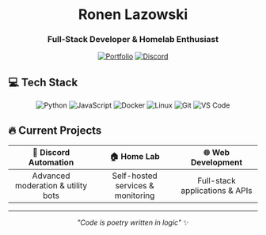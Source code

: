 <div align="center">

# Ronen Lazowski
### Full-Stack Developer & Homelab Enthusiast

[![Portfolio](https://img.shields.io/badge/Portfolio-000000?style=for-the-badge&logo=safari&logoColor=white)](https://www.ronenlaz.com)
[![Discord](https://img.shields.io/badge/Discord-5865F2?style=for-the-badge&logo=discord&logoColor=white)](https://discord.com/users/1357038796532875406)

</div>

## 💻 Tech Stack

<div align="center">

![Python](https://img.shields.io/badge/Python-14354C?style=for-the-badge&logo=python&logoColor=white)
![JavaScript](https://img.shields.io/badge/JavaScript-323330?style=for-the-badge&logo=javascript&logoColor=F7DF1E)
![Docker](https://img.shields.io/badge/Docker-2CA5E0?style=for-the-badge&logo=docker&logoColor=white)
![Linux](https://img.shields.io/badge/Linux-FCC624?style=for-the-badge&logo=linux&logoColor=black)
![Git](https://img.shields.io/badge/Git-F05032?style=for-the-badge&logo=git&logoColor=white)
![VS Code](https://img.shields.io/badge/VS_Code-0078D4?style=for-the-badge&logo=visual%20studio%20code&logoColor=white)

</div>

## 🔥 Current Projects

<div align="center">

| 🤖 **Discord Automation** | 🏠 **Home Lab** | 🌐 **Web Development** |
|:-------------------------:|:---------------:|:----------------------:|
| Advanced moderation & utility bots | Self-hosted services & monitoring | Full-stack applications & APIs |

</div>

<div align="center">

---

*"Code is poetry written in logic"* ✨

</div>

